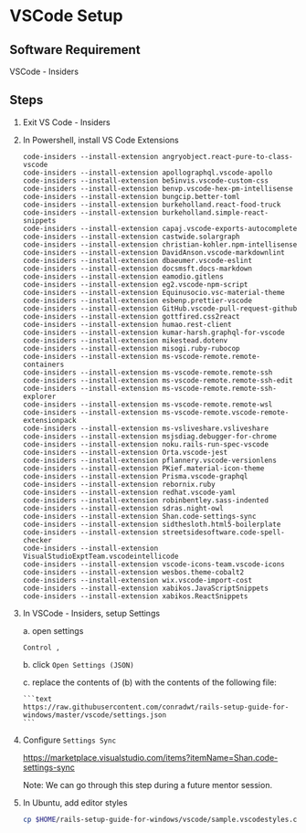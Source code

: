 # VSCode Setup

## Software Requirement

VSCode - Insiders

## Steps

1.  Exit VS Code - Insiders

2.  In Powershell, install VS Code Extensions

    ```text
    code-insiders --install-extension angryobject.react-pure-to-class-vscode
    code-insiders --install-extension apollographql.vscode-apollo
    code-insiders --install-extension be5invis.vscode-custom-css
    code-insiders --install-extension benvp.vscode-hex-pm-intellisense
    code-insiders --install-extension bungcip.better-toml
    code-insiders --install-extension burkeholland.react-food-truck
    code-insiders --install-extension burkeholland.simple-react-snippets
    code-insiders --install-extension capaj.vscode-exports-autocomplete
    code-insiders --install-extension castwide.solargraph
    code-insiders --install-extension christian-kohler.npm-intellisense
    code-insiders --install-extension DavidAnson.vscode-markdownlint
    code-insiders --install-extension dbaeumer.vscode-eslint
    code-insiders --install-extension docsmsft.docs-markdown
    code-insiders --install-extension eamodio.gitlens
    code-insiders --install-extension eg2.vscode-npm-script
    code-insiders --install-extension Equinusocio.vsc-material-theme
    code-insiders --install-extension esbenp.prettier-vscode
    code-insiders --install-extension GitHub.vscode-pull-request-github
    code-insiders --install-extension gottfired.css2react
    code-insiders --install-extension humao.rest-client
    code-insiders --install-extension kumar-harsh.graphql-for-vscode
    code-insiders --install-extension mikestead.dotenv
    code-insiders --install-extension misogi.ruby-rubocop
    code-insiders --install-extension ms-vscode-remote.remote-containers
    code-insiders --install-extension ms-vscode-remote.remote-ssh
    code-insiders --install-extension ms-vscode-remote.remote-ssh-edit
    code-insiders --install-extension ms-vscode-remote.remote-ssh-explorer
    code-insiders --install-extension ms-vscode-remote.remote-wsl
    code-insiders --install-extension ms-vscode-remote.vscode-remote-extensionpack
    code-insiders --install-extension ms-vsliveshare.vsliveshare
    code-insiders --install-extension msjsdiag.debugger-for-chrome
    code-insiders --install-extension noku.rails-run-spec-vscode
    code-insiders --install-extension Orta.vscode-jest
    code-insiders --install-extension pflannery.vscode-versionlens
    code-insiders --install-extension PKief.material-icon-theme
    code-insiders --install-extension Prisma.vscode-graphql
    code-insiders --install-extension rebornix.ruby
    code-insiders --install-extension redhat.vscode-yaml
    code-insiders --install-extension robinbentley.sass-indented
    code-insiders --install-extension sdras.night-owl
    code-insiders --install-extension Shan.code-settings-sync
    code-insiders --install-extension sidthesloth.html5-boilerplate
    code-insiders --install-extension streetsidesoftware.code-spell-checker
    code-insiders --install-extension VisualStudioExptTeam.vscodeintellicode
    code-insiders --install-extension vscode-icons-team.vscode-icons
    code-insiders --install-extension wesbos.theme-cobalt2
    code-insiders --install-extension wix.vscode-import-cost
    code-insiders --install-extension xabikos.JavaScriptSnippets
    code-insiders --install-extension xabikos.ReactSnippets

    ```

3.  In VSCode - Insiders, setup Settings

    a.  open settings

    ```text
    Control ,
    ```

    b.  click `Open Settings (JSON)`

    c.  replace the contents of (b) with the contents of the following file:

        ```text
        https://raw.githubusercontent.com/conradwt/rails-setup-guide-for-windows/master/vscode/settings.json
        ```

4.  Configure `Settings Sync`

    https://marketplace.visualstudio.com/items?itemName=Shan.code-settings-sync

    Note:  We can go through this step during a future mentor session.

5.  In Ubuntu, add editor styles

    ```zsh
    cp $HOME/rails-setup-guide-for-windows/vscode/sample.vscodestyles.css /mnt/c/users/<windows-username>/.vscodestyles.css
    ```
